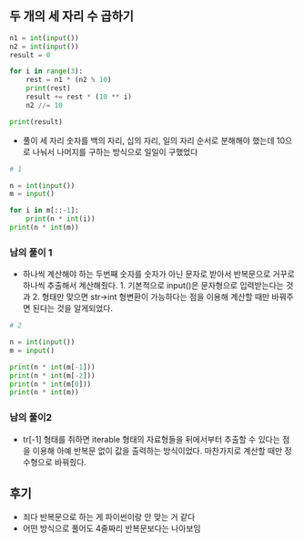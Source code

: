 ## 두 개의 세 자리 수 곱하기


```python
n1 = int(input())
n2 = int(input())
result = 0

for i in range(3):
    rest = n1 * (n2 % 10)
    print(rest)
    result += rest * (10 ** i)
    n2 //= 10

print(result)
```
- 풀이
    세 자리 숫자를 백의 자리, 십의 자리, 일의 자리 순서로 분해해야 했는데 10으로 나눠서 나머지를 구하는 방식으로 일일이 구했었다



```python
# 1 

n = int(input())
m = input()

for i in m[::-1]:
    print(n * int(i))
print(n * int(m))
```


### 남의 풀이 1
- 하나씩 계산해야 하는 두번째 숫자를 숫자가 아닌 문자로 받아서 반복문으로 거꾸로 하나씩 추출해서 계산해줬다. 1. 기본적으로 input()은 문자형으로 입력받는다는 것과 2. 형태만 맞으면 str->int 형변환이 가능하다는 점을 이용해 계산할 때만 바꿔주면 된다는 것을 알게되었다.


```python
# 2 

n = int(input())
m = input()

print(n * int(m[-1]))
print(n * int(m[-2]))
print(n * int(m[0]))
print(n * int(m))
```


### 남의 풀이2
- tr[-1] 형태를 취하면 iterable 형태의 자료형들을 뒤에서부터 추출할 수 있다는 점을 이용해 아예 반복문 없이 값을 출력하는 방식이었다. 마찬가지로 계산할 때만 정수형으로 바꿔줬다. 





## 후기
- 죄다 반복문으로 하는 게 파이썬이랑 안 맞는 거 같다
- 어떤 방식으로 풀어도 4줄짜리 반복문보다는 나아보임